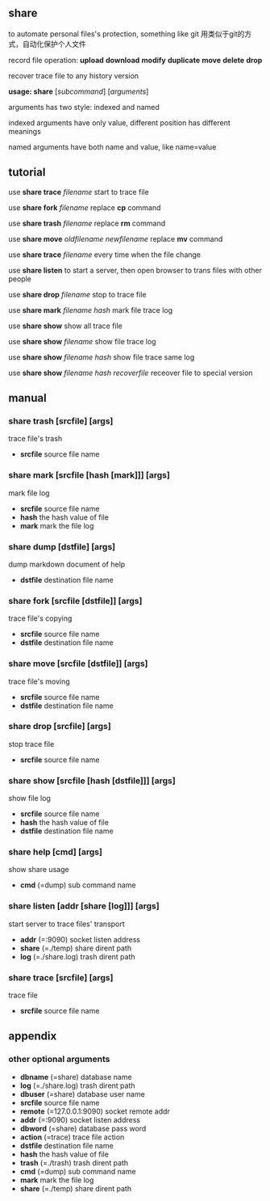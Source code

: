 ## share
to automate personal files's protection, something like git 用类似于git的方式，自动化保护个人文件

record file operation: **upload** **download** **modify** **duplicate** **move** **delete** **drop**

recover trace file to any history version

**usage: share** [*subcommand*] [*arguments*]

arguments has two style: indexed and named

indexed arguments have only value, different position has different meanings

named arguments have both name and value, like name=value

## tutorial
use **share trace** *filename* start to trace file

use **share fork** *filename* replace **cp** command

use **share trash** *filename* replace **rm** command

use **share move** *oldfilename* *newfilename* replace **mv** command

use **share trace** *filename* every time when the file change

use **share listen** to start a server, then open browser to trans files with other people

use **share drop** *filename* stop to trace file

use **share mark** *filename* *hash* mark file trace log

use **share show** show all trace file

use **share show** *filename* show file trace log

use **share show** *filename* *hash* show file trace same log

use **share show** *filename* *hash* *recoverfile* receover file to special version

## manual
### share trash [srcfile] [args] 
trace file's trash

* **srcfile** source file name

### share mark [srcfile [hash [mark]]] [args] 
mark file log

* **srcfile** source file name
* **hash** the hash value of file
* **mark** mark the file log

### share dump [dstfile] [args] 
dump markdown document of help

* **dstfile** destination file name

### share fork [srcfile [dstfile]] [args] 
trace file's copying

* **srcfile** source file name
* **dstfile** destination file name

### share move [srcfile [dstfile]] [args] 
trace file's moving

* **srcfile** source file name
* **dstfile** destination file name

### share drop [srcfile] [args] 
stop trace file

* **srcfile** source file name

### share show [srcfile [hash [dstfile]]] [args] 
show file log

* **srcfile** source file name
* **hash** the hash value of file
* **dstfile** destination file name

### share help [cmd] [args] 
show share usage 

* **cmd** (=dump) sub command name

### share listen [addr [share [log]]] [args] 
start server to trace files' transport

* **addr** (=:9090) socket listen address
* **share** (=./temp) share dirent path
* **log** (=./share.log) trash dirent path

### share trace [srcfile] [args] 
trace file

* **srcfile** source file name

## appendix
### other optional arguments
* **dbname** (=share) database name
* **log** (=./share.log) trash dirent path
* **dbuser** (=share) database user name
* **srcfile** source file name
* **remote** (=127.0.0.1:9090) socket remote addr
* **addr** (=:9090) socket listen address
* **dbword** (=share) database pass word
* **action** (=trace) trace file action
* **dstfile** destination file name
* **hash** the hash value of file
* **trash** (=./trash) trash dirent path
* **cmd** (=dump) sub command name
* **mark** mark the file log
* **share** (=./temp) share dirent path

